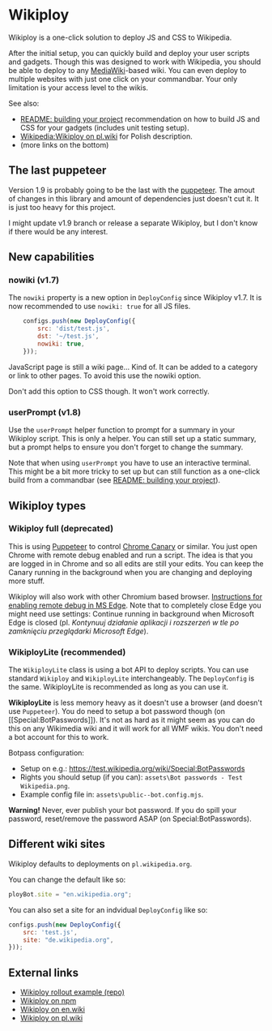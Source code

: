 Wikiploy
==========================

Wikiploy is a one-click solution to deploy JS and CSS to Wikipedia.

After the initial setup, you can quickly build and deploy your user scripts and gadgets. Though this was designed to work with Wikipedia, you should be able to deploy to any [MediaWiki](https://www.mediawiki.org/)-based wiki. You can even deploy to multiple websites with just one click on your commandbar. Your only limitation is your access level to the wikis.

See also:

- [README: building your project](https://github.com/Eccenux/Wikiploy/blob/main/README.building%20your%20project.md) recommendation on how to build JS and CSS for your gadgets (includes unit testing setup).
- [Wikipedia:Wikiploy on pl.wiki](https://pl.wikipedia.org/wiki/Wikipedia:Wikiploy) for Polish description.
- (more links on the bottom)

## The last puppeteer

Version 1.9 is probably going to be the last with the [puppeteer](https://pptr.dev/). The amout of changes in this library and amount of dependencies just doesn't cut it. It is just too heavy for this project.

I might update v1.9 branch or release a separate Wikiploy, but I don't know if there would be any interest.

## New capabilities

### nowiki (v1.7)

The `nowiki` property is a new option in `DeployConfig` since Wikiploy v1.7. It is now recommended to use `nowiki: true` for all JS files.
```js
	configs.push(new DeployConfig({
		src: 'dist/test.js',
		dst: '~/test.js',
		nowiki: true,
	})); 
```

JavaScript page is still a wiki page... Kind of. It can be added to a category or link to other pages. To avoid this use the nowiki option.

Don't add this option to CSS though. It won't work correctly.

### userPrompt (v1.8)

Use the `userPrompt` helper function to prompt for a summary in your Wikiploy script. This is only a helper. You can still set up a static summary, but a prompt helps to ensure you don't forget to change the summary.

Note that when using `userPrompt` you have to use an interactive terminal. This might be a bit more tricky to set up but can still function as a one-click build from a commandbar (see [README: building your project](https://github.com/Eccenux/Wikiploy/blob/main/README.building%20your%20project.md)).

## Wikiploy types

### Wikiploy full (deprecated)

This is using [Puppeteer](https://pptr.dev/) to control [Chrome Canary](https://www.google.com/chrome/canary/) or similar. You just open Chrome with remote debug enabled and run a script. The idea is that you are logged in in Chrome and so all edits are still your edits. You can keep the Canary running in the background when you are changing and deploying more stuff. 

Wikiploy will also work with other Chromium based browser. [Instructions for enabling remote debug in MS Edge](https://learn.microsoft.com/en-us/microsoft-edge/devtools-protocol-chromium/).
Note that to completely close Edge you might need use settings: Continue running in background when Microsoft Edge is closed (pl. *Kontynuuj działanie aplikacji i rozszerzeń w tle po zamknięciu przeglądarki Microsoft Edge*).

### WikiployLite (recommended)

The `WikiployLite` class is using a bot API to deploy scripts. You can use standard `Wikiploy` and `WikiployLite` interchangeably. The `DeployConfig` is the same. WikiployLite is recommended as long as you can use it.

**WikiployLite** is less memory heavy as it doesn't use a browser (and doesn't use `Puppeteer`). You do need to setup a bot password though (on [[Special:BotPasswords]]). It's not as hard as it might seem as you can do this on any Wikimedia wiki and it will work for all WMF wikis. You don't need a bot account for this to work.

Botpass configuration:
* Setup on e.g.: https://test.wikipedia.org/wiki/Special:BotPasswords
* Rights you should setup (if you can): `assets\Bot passwords - Test Wikipedia.png`.
* Example config file in: `assets\public--bot.config.mjs`.

**Warning!** Never, ever publish your bot password. If you do spill your password, reset/remove the password ASAP (on Special:BotPasswords).


## Different wiki sites
Wikiploy defaults to deployments on `pl.wikipedia.org`.

You can change the default like so:
```js
ployBot.site = "en.wikipedia.org"; 
```

You can also set a site for an indvidual `DeployConfig` like so:
```js
configs.push(new DeployConfig({
	src: 'test.js',
	site: "de.wikipedia.org",
}));
```


## External links
* [Wikiploy rollout example (repo)](https://github.com/Eccenux/wikiploy-rollout-example/)
* [Wikiploy on npm](https://www.npmjs.com/package/wikiploy)
* [Wikiploy on en.wiki](https://en.wikipedia.org/wiki/Wikipedia:Wikiploy)
* [Wikiploy on pl.wiki](https://pl.wikipedia.org/wiki/Wikipedia:Wikiploy)
